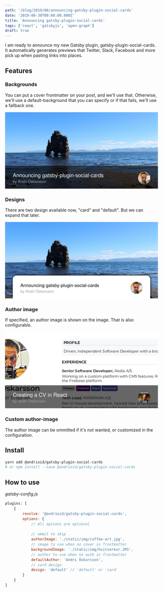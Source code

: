 ```yaml
---
path: '/blog/2019/08/announcing-gatsby-plugin-social-cards'
date: '2019-08-30T00:00:00.000Z'
title: 'Announcing gatsby-plugin-social-cards'
tags: ['react', 'gatsbyjs', 'open-graph']
draft: true
---
```


I am ready to announce my new Gatsby plugin, gatsby-plugin-social-cards. It automatically generates previews that Twitter, Slack, Facebook and more pick up when pasting links into places.

## Features

### Backgrounds

You can put a cover frontmatter on your post, and we'll use that. Otherwise, we'll use a default-background that you can specify or if that fails, we'll use a fallback one.

![default card design](default-design.jpg)

### Designs

There are two design available now, "card" and "default". But we can expand that later.

![default card design](card-design.jpg)

### Author image

If specified, an author image is shown on the image. That is also configurable.

![default card design](cover-custom-author.jpg)

### Custom author-image

The author image can be ommitted if it's not wanted, or customized in the configuration.

## Install

```sh
yarn add @andrioid/gatsby-plugin-social-cards
# or npm install --save @andrioid/gatsby-plugin-social-cards
```

## How to use

_gatsby-config.js_

```js
plugins: [
	{
		resolve: '@andrioid/gatsby-plugin-social-cards',
		options: {
			// All options are optional

			// ommit to skip
			authorImage: './static/img/coffee-art.jpg',
			// image to use when no cover in frontmatter
			backgroundImage: './static/img/hvitserkur.JPG',
			// author to use when no auth in frontmatter
			defaultAuthor: 'Andri Óskarsson',
			// card design
			design: 'default' // 'default' or 'card'
		}
	}
]
```
